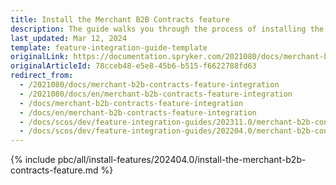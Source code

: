 ```yaml
---
title: Install the Merchant B2B Contracts feature
description: The guide walks you through the process of installing the Merchant Contracts feature into the project.
last_updated: Mar 12, 2024
template: feature-integration-guide-template
originalLink: https://documentation.spryker.com/2021080/docs/merchant-b2b-contracts-feature-integration
originalArticleId: 78cceb48-e5e8-45b6-b515-f6622788fd63
redirect_from:
  - /2021080/docs/merchant-b2b-contracts-feature-integration
  - /2021080/docs/en/merchant-b2b-contracts-feature-integration
  - /docs/merchant-b2b-contracts-feature-integration
  - /docs/en/merchant-b2b-contracts-feature-integration
  - /docs/scos/dev/feature-integration-guides/202311.0/merchant-b2b-contracts-feature-integration.html
  - /docs/scos/dev/feature-integration-guides/202204.0/merchant-b2b-contracts-feature-integration.html
---
```


{% include pbc/all/install-features/202404.0/install-the-merchant-b2b-contracts-feature.md %} <!-- To edit, see /_includes/pbc/all/install-features/202404.0/install-the-merchant-b2b-contracts-feature.md -->
